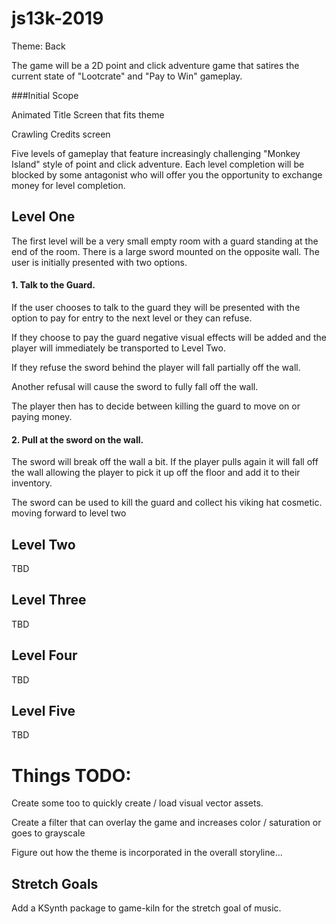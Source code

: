 # js13k-2019

Theme: Back

The game will be a 2D point and click adventure game that satires the current state of "Lootcrate" and "Pay to Win" gameplay. 

###Initial Scope

Animated Title Screen that fits theme

Crawling Credits screen

Five levels of gameplay that feature increasingly challenging "Monkey Island" style of point and click adventure. Each level completion will be blocked by some antagonist who will offer you the opportunity to exchange money for level completion. 

## Level One

The first level will be a very small empty room with a guard standing at the end of the room. There is a large sword mounted on the opposite wall. The user is initially presented with two options.

#### 1. Talk to the Guard.

If the user chooses to talk to the guard they will be presented with the option to pay for entry to the next level or they can refuse.

If they choose to pay the guard negative visual effects will be added and the player will immediately be transported to Level Two.

If they refuse the sword behind the player will fall partially off the wall.

Another refusal will cause the sword to fully fall off the wall.

The player then has to decide between killing the guard to move on or paying money.

#### 2. Pull at the sword on the wall.

The sword will break off the wall a bit. If the player pulls again it will fall off the wall allowing the player to pick it up off the floor and add it to their inventory.

The sword can be used to kill the guard and collect his viking hat cosmetic. moving forward to level two

## Level Two

TBD

## Level Three

TBD

## Level Four

TBD

## Level Five

TBD

# Things TODO:

Create some too to quickly create / load visual vector assets.

Create a filter that can overlay the game and increases color / saturation or goes to grayscale

Figure out how the theme is incorporated in the overall storyline...

## Stretch Goals

Add a KSynth package to game-kiln for the stretch goal of music.



